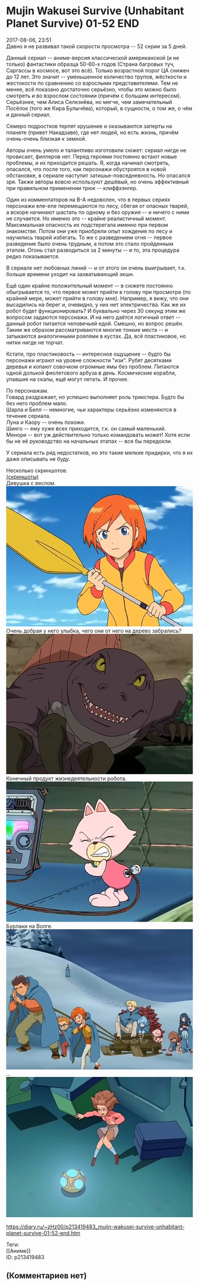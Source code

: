 Mujin Wakusei Survive (Unhabitant Planet Survive) 01-52 END
===========================================================

  
2017-08-06, 23:51  
 Давно я не развивал такой скорости просмотра -- 52 серии за 5 дней.   
   
 Данный сериал -- аниме-версия классической американской (и не только) фантастики образца 50-60-х годов (Страна багровых туч, Саргассы в космосе, вот это всё). Только возрастной порог ЦА снижен до 12 лет. Это значит -- уменьшенное количество трупов, жёсткости и жестокости по сравнению со взрослыми представителями. Тем не менее, всё показано достаточно серьёзно, чтобы это можно было смотреть и во взрослом состоянии (причём с большим интересом). Серьёзнее, чем Алиса Селезнёва, но мягче, чем замечательный Посёлок (того же Кира Булычёва), который, в сущности, о том же, о чём и данный сериал.   
   
 Семеро подростков терпят крушение и оказываются заперты на планете (привет Накадзаве), где нет людей, но есть жизнь, причём очень-очень близкая к земной.   
   
 Авторы очень умело и талантливо изготовили сюжет: сериал нигде не провисает, филлеров нет. Перед героями постоянно встают новые проблемы, и их приходится решать. Я, когда начинал смотреть, опасался, что после того, как персонажи обустроятся в новой обстановке, в сериале наступит затишье-повседневность. Но опасался зря. Также авторы вовсю используют дешёвый, но очень эффективный при правильном применении трюк -- клиффхэнгер.   
   
 Один из комментаторов на В-А недоволен, что в первых сериях персонажи еле-еле перемещаются по лесу, сбегая от опасных тварей, а вскоре начинают шастать по одному и без оружия -- и ничего с ними не случается. Но именно это -- крайне реалистичный момент. Максимальная опасность их подстерегала именно при первом знакомстве. Потом они уже приобрели опыт хождения по лесу и научились тварей избегать. То же с разведением огня -- первое разведение было очень трудным, а потом это стало пройденным этапом. Огонь стал разводиться за 2 минуты -- и то, эта процедура редко показывается.   
   
 В сериале нет любовных линий -- и от этого он очень выигрывает, т.к. больше времени уходит на захватывающий экшн.   
   
 Ещё один крайне положительный момент -- в сюжете постоянно обыгрывается то, что первое может прийти в голову при просмотре (по крайней мере, может прийти в голову мне). Например, я вижу, что они высадились на берег и, очевидно, у них нет электричества. Как же их робот будет функционировать? И буквально через 30 секунд этим же вопросом задаются персонажи. И на него даётся логичный ответ -- данный робот питается человечьей едой. Смешно, но вопрос решён. Таким же образом рассматриваются многие тонкие места -- и затыкаются аналогичными роялями в кустах. Да, всё пластиковое, но нитки нигде не торчат.   
   
 Кстати, про пластиковость -- интересное ощущение -- будто бы персонажи играют на уровне сложности "изи". Рубят десятками деревья и копают совочком огромные ямы без проблем. Питаются одной долькой фиолетового арбуза в день. Космические корабли, упавшие на скалы, ещё могут летать. И прочее.   
   
 По персонажам.   
 Говард раздражает, но успешно выполняет роль трикстера. Будто бы без него проблем мало.   
 Шарла и Белл -- немногие, чьи характеры серьёзно изменяются в течение сериала.   
 Луна и Каору -- очень похожи.   
 Шинго -- ему хуже всех приходится, т.к. он самый маленький.   
 Менори -- вот уж действительно только командовать может! Хотя если бы не её руководство на начальных этапах -- все бы передохли.   
   
 У сериала есть ряд недостатков, но это такие мелкие придирки, что я их даже описывать не буду.   
   
 Несколько скриншотов:   
   [(скриншоты)](https://zHz00.diary.ru/p213419483.htm?index=1#linkmore213419483m1)      
 Девушка с веслом.   
 ![](pics/zZh7Aqg.jpg)   
 Очень добрая у него улыбка, чего они от него на дерево забрались?   
 ![](pics/WQsxdV1.jpg)   
 Конечный продукт жизнедеятельности робота.   
 ![](pics/oSBPCiX.jpg)   
 Бурлаки на Волге.   
 ![](pics/oRdX5Oh.jpg)   
 ...   
 ![](pics/ib4Iv3B.jpg)   
      
  
<https://diary.ru/~zHz00/p213419483_mujin-wakusei-survive-unhabitant-planet-survive-01-52-end.htm>  
  
Теги:  
[[Аниме]]  
ID: p213419483  


(Комментариев нет)
------------------